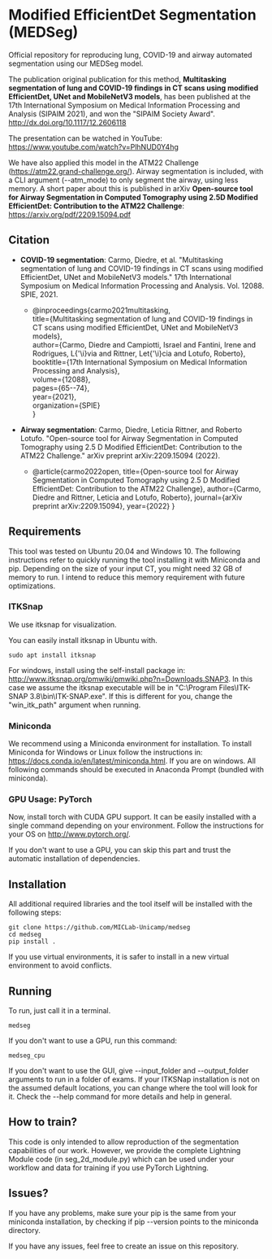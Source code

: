 # Modified EfficientDet Segmentation (MEDSeg)
Official repository for reproducing lung, COVID-19 and airway automated segmentation using our MEDSeg model.

The publication original publication for this method, **Multitasking segmentation of lung and COVID-19 findings in CT scans using modified EfficientDet, UNet and MobileNetV3 models**, has been published at the 17th International Symposium on Medical Information Processing and Analysis (SIPAIM 2021), and won the "SIPAIM Society Award".
http://dx.doi.org/10.1117/12.2606118

The presentation can be watched in YouTube:
https://www.youtube.com/watch?v=PlhNUD0Y4hg

We have also applied this model in the ATM22 Challenge (https://atm22.grand-challenge.org/). Airway segmentation is included, with a CLI argument (--atm_mode) to only segment the airway, using less memory. A short paper about this is published in arXiv **Open-source tool for Airway Segmentation in
Computed Tomography using 2.5D Modified EfficientDet: Contribution to the ATM22 Challenge**: https://arxiv.org/pdf/2209.15094.pdf

## Citation
* **COVID-19 segmentation**: Carmo, Diedre, et al. "Multitasking segmentation of lung and COVID-19 findings in CT scans using modified EfficientDet, UNet and MobileNetV3 models." 17th International Symposium on Medical Information Processing and Analysis. Vol. 12088. SPIE, 2021.

    * @inproceedings{carmo2021multitasking,\
  title={Multitasking segmentation of lung and COVID-19 findings in CT scans using modified EfficientDet, UNet and MobileNetV3 models},\
  author={Carmo, Diedre and Campiotti, Israel and Fantini, Irene and Rodrigues, L{\'\i}via and Rittner, Let{\'\i}cia and Lotufo, Roberto},\
  booktitle={17th International Symposium on Medical Information Processing and Analysis},\
  volume={12088},\
  pages={65--74},\
  year={2021},\
  organization={SPIE}\
}

* **Airway segmentation**: Carmo, Diedre, Leticia Rittner, and Roberto Lotufo. "Open-source tool for Airway Segmentation in Computed Tomography using 2.5 D Modified EfficientDet: Contribution to the ATM22 Challenge." arXiv preprint arXiv:2209.15094 (2022).

    * @article{carmo2022open,
  title={Open-source tool for Airway Segmentation in Computed Tomography using 2.5 D Modified EfficientDet: Contribution to the ATM22 Challenge},
  author={Carmo, Diedre and Rittner, Leticia and Lotufo, Roberto},
  journal={arXiv preprint arXiv:2209.15094},
  year={2022}
}


## Requirements

This tool was tested on Ubuntu 20.04 and Windows 10. The following instructions refer to quickly running the tool installing it with Miniconda and pip. Depending on the size of your input CT, you might need 32 GB of memory to run. I intend to reduce this memory requirement with future optimizations.

### ITKSnap

We use itksnap for visualization. 

You can easily install itksnap in Ubuntu with.

    sudo apt install itksnap

For windows, install using the self-install package in: http://www.itksnap.org/pmwiki/pmwiki.php?n=Downloads.SNAP3. In this case we assume the itksnap executable will be in "C:\\Program Files\\ITK-SNAP 3.8\\bin\\ITK-SNAP.exe". If this is different for you, change the "win_itk_path" argument when running.

### Miniconda

We recommend using a Miniconda environment for installation. To install Miniconda for Windows or Linux follow the instructions in: https://docs.conda.io/en/latest/miniconda.html. If you are on windows. All following commands should be executed in Anaconda Prompt (bundled with miniconda).

### GPU Usage: PyTorch

Now, install torch with CUDA GPU support. It can be easily installed with a single command depending on your environment. 
Follow the instructions for your OS on http://www.pytorch.org/. 

If you don't want to use a GPU, you can skip this part and trust the automatic installation of dependencies.

## Installation

All additional required libraries and the tool itself will be installed with the following steps:

    git clone https://github.com/MICLab-Unicamp/medseg
    cd medseg
    pip install .
    
If you use virtual environments, it is safer to install in a new virtual environment to avoid conflicts.

## Running 

To run, just call it in a terminal.

    medseg

If you don't want to use a GPU, run this command:

    medseg_cpu

If you don't want to use the GUI, give --input_folder and --output_folder arguments to run in a folder of exams. If your ITKSNap installation is not on the assumed default locations, you can change where the tool will look for it. Check the --help command for more details and help in general.

## How to train?

This code is only intended to allow reproduction of the segmentation capabilities of our work. 
However, we provide the complete Lightning Module code (in seg_2d_module.py) which can be used under your workflow and data for training if you use PyTorch Lightning.

## Issues?

If you have any problems, make sure your pip is the same from your miniconda installation,
by checking if pip --version points to the miniconda directory.

If you have any issues, feel free to create an issue on this repository.
